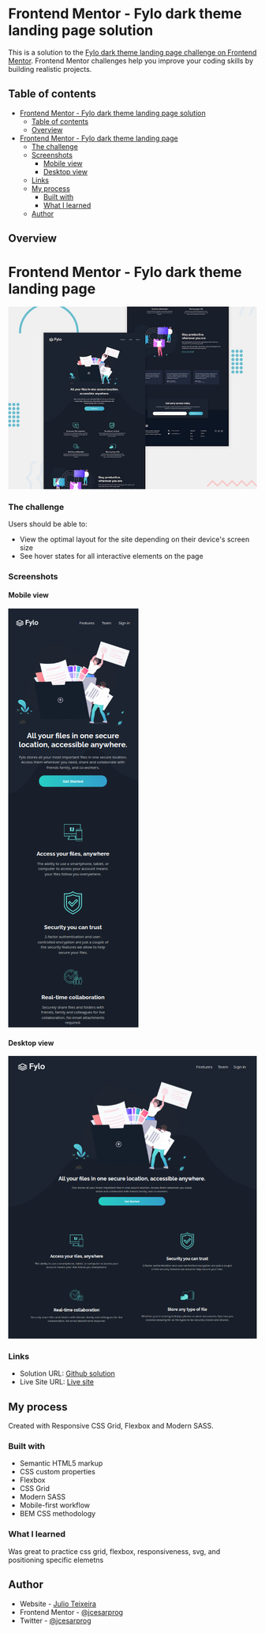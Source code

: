 # Frontend Mentor - Fylo dark theme landing page solution

This is a solution to the [Fylo dark theme landing page challenge on Frontend Mentor](https://www.frontendmentor.io/challenges/fylo-dark-theme-landing-page-5ca5f2d21e82137ec91a50fd). Frontend Mentor challenges help you improve your coding skills by building realistic projects. 

## Table of contents

- [Frontend Mentor - Fylo dark theme landing page solution](#frontend-mentor---fylo-dark-theme-landing-page-solution)
  - [Table of contents](#table-of-contents)
  - [Overview](#overview)
- [Frontend Mentor - Fylo dark theme landing page](#frontend-mentor---fylo-dark-theme-landing-page)
    - [The challenge](#the-challenge)
    - [Screenshots](#screenshots)
      - [Mobile view](#mobile-view)
      - [Desktop view](#desktop-view)
    - [Links](#links)
  - [My process](#my-process)
    - [Built with](#built-with)
    - [What I learned](#what-i-learned)
  - [Author](#author)


## Overview
# Frontend Mentor - Fylo dark theme landing page

![Design preview for the Fylo dark theme landing page challenge](./assets/design/desktop-preview.jpg)
### The challenge

Users should be able to:

- View the optimal layout for the site depending on their device's screen size
- See hover states for all interactive elements on the page

### Screenshots
#### Mobile view
![](./screenshot-mobile.png)
#### Desktop view
![](./screenshot-desktop.png)


### Links

- Solution URL: [Github solution](https://github.com/jcesarprog/Challenges/tree/main/FrontendMentor/13-fylo-dark-theme-landing-page)
- Live Site URL: [Live site](https://jcesarprog.github.io/Challenges/FrontendMentor/13-fylo-dark-theme-landing-page/)

## My process
Created with Responsive CSS Grid, Flexbox and Modern SASS.

### Built with

- Semantic HTML5 markup
- CSS custom properties
- Flexbox
- CSS Grid
- Modern SASS
- Mobile-first workflow
- BEM CSS methodology

### What I learned

Was great to practice css grid, flexbox, responsiveness, svg, and positioning specific elemetns

## Author

- Website - [Julio Teixeira](https://jcesarprog.github.io/)
- Frontend Mentor - [@jcesarprog](https://www.frontendmentor.io/profile/jcesarprog)
- Twitter - [@jcesarprog](https://www.twitter.com/jcesarprog)
